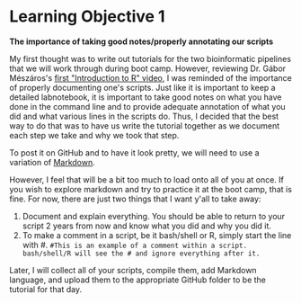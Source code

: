 # Learning Objective 1

**The importance of taking good notes/properly annotating our scripts**

My first thought was to write out tutorials for the two bioinformatic pipelines that we will work through during boot camp. However, reviewing Dr. Gábor Mészáros's [first "Introduction to R" video](https://www.youtube.com/c/GenomicsBootCamp), I was reminded of the importance of properly documenting one's scripts. Just like it is important to keep a detailed labnotebook, it is important to take good notes on what you have done in the command line and to provide adequate annotation of what you did and what various lines in the scripts do. Thus, I decided that the best way to do that was to have us write the tutorial together as we document each step we take and why we took that step.

To post it on GitHub and to have it look pretty, we will need to use a variation of [Markdown](https://www.markdownguide.org/).

However, I feel that will be a bit too much to load onto all of you at once. If you wish to explore markdown and try to practice it at the boot camp, that is fine. For now, there are just two things that I want y'all to take away:

1. Document and explain everything. You should be able to return to your script 2 years from now and know what you did and why you did it.
2. To make a comment in a script, be it bash/shell or R, simply start the line with #. `#This is an example of a comment within a script. bash/shell/R will see the # and ignore everything after it.`

Later, I will collect all of your scripts, compile them, add Markdown language, and upload them to the appropriate GitHub folder to be the tutorial for that day.
